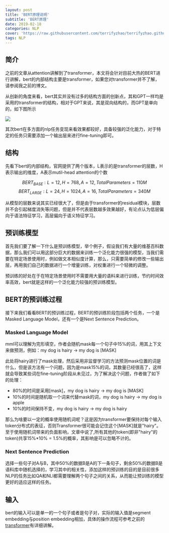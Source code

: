 ```yaml
---
layout: post
title: 'BERT原理说明'
subtitle: 'BERT原理'
date: 2019-02-18
categories: NLP
cover: 'https://raw.githubusercontent.com/terrifyzhao/terrifyzhao.github.io/master/assets/img/2019-01-11-BERT%E5%AE%8C%E5%85%A8%E6%8C%87%E5%8D%97/cover.jpg'
tags: NLP
---
```




## **简介**

之前的文章从attention讲解到了transformer，本文将会针对目前大热的BERT进行讲解，bert的内部结构主要是transformer，如果您对transformer并不了解，请参阅我之前的博文。   

从创新的角度来看，bert其实并没有过多的结构方面的创新点，其和GPT一样均是采用的transformer的结构，相对于GPT来说，其是双向结构的，而GPT是单向的，如下图所示

![](https://raw.githubusercontent.com/terrifyzhao/terrifyzhao.github.io/master/assets/img/2019-02-18-BERT%E7%BB%93%E6%9E%84/pic1.jpg)

其次bert在多方面的nlp任务变现来看效果都较好，具备较强的泛化能力，对于特定的任务只需要添加一个输出层来进行fine-tuning即可。


## **结构**

先看下bert的内部结构，官网提供了两个版本，L表示的是transformer的层数，H表示输出的维度，A表示mutil-head attention的个数

$$BERT_{BASE}:L=12,H=768,A=12,Total Parameters=110M$$
$$BERT_{LARGE}:L=24, H=1024, A=16, Total Parameters=340M$$

从模型的层数来说其实已经很大了，但是由于transformer的residual模块，层数并不会引起梯度消失等问题，但是并不代表层数越多效果越好，有论点认为低层偏向于语法特征学习，高层偏向于语义特征学习。

## **预训练模型**

首先我们要了解一下什么是预训练模型，举个例子，假设我们有大量的维基百科数据，那么我们可以用这部分巨大的数据来训练一个泛化能力很强的模型，当我们需要在特定场景使用时，例如做文本相似度计算，那么，只需要简单的修改一些输出层，再用我们自己的数据进行一个增量训练，对权重进行一个轻微的调整。

预训练的好处在于在特定场景使用时不需要用大量的语料来进行训练，节约时间效率高效，bert就是这样的一个泛化能力较强的预训练模型。


## **BERT的预训练过程**
接下来我们看看BERT的预训练过程，BERT的预训练阶段包括两个任务，一个是Masked Language Model，还有一个是Next Sentence Prediction。

### **Masked Language Model**
mml可以理解为完形填空，作者会随机mask每一个句子中15%的词，用其上下文来做预测，例如：my dog is hairy → my dog is [MASK]

此处将hairy进行了mask处理，然后采用非监督学习的方法预测mask位置的词是什么，但是该方法有一个问题，因为是mask15%的词，其数量已经很高了，这样就会导致某些词在fine-tuning阶段从未见过，为了解决这个问题，作者做了如下的处理：
+ 80%的时间是采用[mask]，my dog is hairy → my dog is [MASK]
+ 10%的时间是随机取一个词来代替mask的词，my dog is hairy -> my dog is apple
+ 10%的时间保持不变，my dog is hairy -> my dog is hairy

那么为啥要以一定的概率使用随机词呢？这是因为transformer要保持对每个输入token分布式的表征，否则Transformer很可能会记住这个[MASK]就是"hairy"。至于使用随机词带来的负面影响，文章中说了,所有其他的token(即非"hairy"的token)共享15%*10% = 1.5%的概率，其影响是可以忽略不计的。


### **Next Sentence Prediction**
选择一些句子对A与B，其中50%的数据B是A的下一条句子，剩余50%的数据B是语料库中随机选择的，学习其中的相关性，添加这样的预训练的目的是目前很多NLP的任务比如QA和NLI都需要理解两个句子之间的关系，从而能让预训练的模型更好的适应这样的任务。

## **输入**
bert的输入可以是单一的一个句子或者是句子对，实际的输入值是segment embedding与position embedding相加，具体的操作流程可参考之前的[transformer](https://terrifyzhao.github.io/2019/01/11/Transformer%E6%A8%A1%E5%9E%8B%E8%AF%A6%E8%A7%A3.html)有详细讲解。






